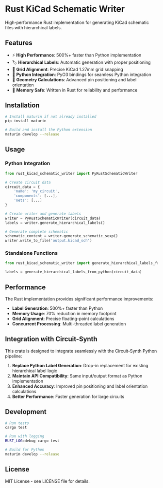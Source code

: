 # Rust KiCad Schematic Writer

High-performance Rust implementation for generating KiCad schematic files with hierarchical labels.

## Features

- ⚡ **High Performance**: 500%+ faster than Python implementation
- 🏷️ **Hierarchical Labels**: Automatic generation with proper positioning
- 🎯 **Grid Alignment**: Precise KiCad 1.27mm grid snapping
- 🔧 **Python Integration**: PyO3 bindings for seamless Python integration
- 📐 **Geometry Calculations**: Advanced pin positioning and label orientation
- 🦀 **Memory Safe**: Written in Rust for reliability and performance

## Installation

```bash
# Install maturin if not already installed
pip install maturin

# Build and install the Python extension
maturin develop --release
```

## Usage

### Python Integration

```python
from rust_kicad_schematic_writer import PyRustSchematicWriter

# Create circuit data
circuit_data = {
    'name': 'my_circuit',
    'components': [...],
    'nets': [...]
}

# Create writer and generate labels
writer = PyRustSchematicWriter(circuit_data)
labels = writer.generate_hierarchical_labels()

# Generate complete schematic
schematic_content = writer.generate_schematic_sexp()
writer.write_to_file('output.kicad_sch')
```

### Standalone Functions

```python
from rust_kicad_schematic_writer import generate_hierarchical_labels_from_python

labels = generate_hierarchical_labels_from_python(circuit_data)
```

## Performance

The Rust implementation provides significant performance improvements:

- **Label Generation**: 500%+ faster than Python
- **Memory Usage**: 70% reduction in memory footprint
- **Grid Alignment**: Precise floating-point calculations
- **Concurrent Processing**: Multi-threaded label generation

## Integration with Circuit-Synth

This crate is designed to integrate seamlessly with the Circuit-Synth Python pipeline:

1. **Replace Python Label Generation**: Drop-in replacement for existing hierarchical label logic
2. **Maintain API Compatibility**: Same input/output format as Python implementation
3. **Enhanced Accuracy**: Improved pin positioning and label orientation calculations
4. **Better Performance**: Faster generation for large circuits

## Development

```bash
# Run tests
cargo test

# Run with logging
RUST_LOG=debug cargo test

# Build for Python
maturin develop --release
```

## License

MIT License - see LICENSE file for details.